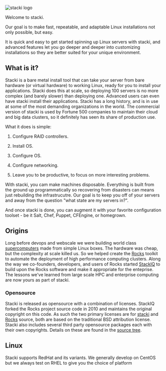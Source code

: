 ![stacki logo](https://github.com/StackIQ/stacki/blob/master/logo.png?raw=true)

Welcome to stacki.

Our goal is to make fast, repeatable, and adaptable Linux installations not only possible, but easy.

It is quick and easy to get started spinning up Linux servers with stacki, and advanced features let you go deeper and deeper into customizing installations so they are better suited for your unique environment.


## What is it?

Stacki is a bare metal install tool that can take your server from bare hardware (or virtual hardware) to working Linux, ready for you to install your applications.
Stacki does this at scale, so deploying 100 servers is no more complex (and barely slower) than deploying one.
Advanced users can even have stacki install their applications.
Stacki has a long history, and is in use at some of the most demanding organizations in the world.
The commercial version of stacki is used by Fortune 500 companies to maintain their cloud and big data clusters, so it definitely has seen its share of production use.

What it does is simple:

1. Configure RAID controllers.

2. Install OS.

3. Configure OS.

4. Configure networking.

5. Leave you to be productive, to focus on more interesting problems.

With stacki, you cam make machines disposable.
Everything is built from the ground up programmatically so recovering from disasters can means just rebuilding the infrastrucutre.
Our goal is to keep you off of your servers and away from the question "what state are my servers in?".

And once stacki is done, you can augment it with your favorite configuration toolset - be it Salt, Chef, Puppet, CFEngine, or homegrown.


## Origins<a name="license"></a>

Long before devops and webscale we were building world class [supercomputers](http://www.sdsc.edu) made from simple Linux boxes.
The hardware was cheap, but the complexity at scale killed us.
So we helped create the [Rocks](http://www.rocksclusters.org) toolkit to automate the deployment of high performance computing clusters.
Along the way we co-founders, developers, and users of Rocks started [StackIQ](http://www.stackiq.com) to build upon the Rocks software and make it appropriate for the enteprise.
The lessons we've learned from large scale HPC and enterprise computing are now yours as part of stacki.

### Opensource

Stacki is released as opensource with a combination of licenses.
StackIQ forked the Rocks project source code in 2010 and maintains the original copyright on this code.
As such the two primary licenses are for [stacki](stacki-License) and [Rocks](Rocks-license) source,
both are based on the traditional BSD attribution license.
Stacki also includes several third party opensource packages each with their own copyrights.
Details on these are found in the [source tree](https://github.com/StackIQ/stacki).


## Linux

Stacki supports RedHat and its variants.
We generally develop on CentOS but we always test on RHEL to give you the choice of platform


